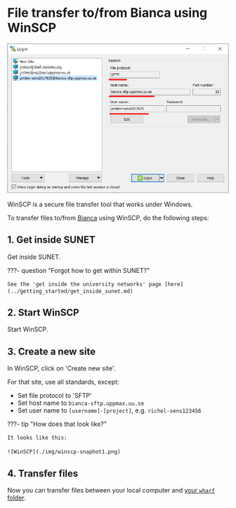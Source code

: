 # File transfer to/from Bianca using WinSCP

![WinSCP](../img/winscp-snaphot1.png)

WinSCP is a secure file transfer tool that works under Windows.

To transfer files to/from [Bianca](bianca.md) using WinSCP, do the following steps:

## 1. Get inside SUNET

Get inside SUNET.

???- question "Forgot how to get within SUNET?"

    See the 'get inside the university networks' page [here](../getting_started/get_inside_sunet.md)

## 2. Start WinSCP

Start WinSCP.

## 3. Create a new site

In WinSCP, click on 'Create new site'.

For that site, use all standards, except:

- Set file protocol to 'SFTP'
- Set host name to `bianca-sftp.uppmax.uu.se`
- Set user name to `[username]-[project]`, e.g. `richel-sens123456`

???- tip "How does that look like?"

    It looks like this:

    ![WinSCP](./img/winscp-snaphot1.png)

## 4. Transfer files

Now you can transfer files between your local computer and [your `wharf` folder](wharf.md).
